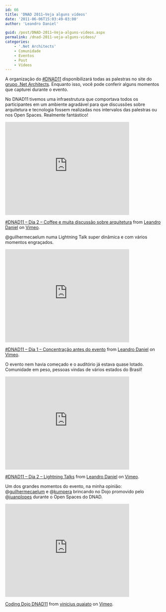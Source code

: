 ```yaml
---
id: 66
title: 'DNAD 2011–Veja alguns vídeos'
date: '2011-06-06T15:03:49-03:00'
author: 'Leandro Daniel'

guid: /post/DNAD-2011–Veja-alguns-videos.aspx
permalink: /dnad-2011-veja-alguns-videos/
categories:
    - '.Net Architects'
    - Comunidade
    - Eventos
    - Post
    - Vídeos
---
```


A organização do [\#DNAD11](http://dnad.dotnetarchitects.net/dnad/2011/) disponibilizará todas as palestras no site do [grupo .Net Architects](http://dotnetarchitects.net/). Enquanto isso, você pode conferir alguns momentos que capturei durante o evento.

No DNAD11 tivemos uma infraestrutura que comportava todos os participantes em um ambiente agradável para que discussões sobre arquitetura e tecnologia fossem realizadas nos intervalos das palestras ou nos Open Spaces. Realmente fantástico!

 <iframe frameborder="0" height="300" loading="lazy" src="http://player.vimeo.com/video/24725923?title=0&byline=0&portrait=0" width="400"></iframe>

[\#DNAD11 – Dia 2 – Coffee e muita discussão sobre arquitetura](http://vimeo.com/24725923) from [Leandro Daniel](http://vimeo.com/leandrodaniel) on [Vimeo](http://vimeo.com).

@guilhermecaelum numa Lightning Talk super dinâmica e com vários momentos engraçados.

 <iframe frameborder="0" height="300" loading="lazy" src="http://player.vimeo.com/video/24688615?title=0&byline=0&portrait=0" width="400"></iframe>

[\#DNAD11 – Dia 1 – Concentração antes do evento](http://vimeo.com/24688615) from [Leandro Daniel](http://vimeo.com/leandrodaniel) on [Vimeo](http://vimeo.com).

O evento nem havia começado e o auditório já estava quase lotado. Comunidade em peso, pessoas vindas de vários estados do Brasil!

 <iframe frameborder="0" height="300" loading="lazy" src="http://player.vimeo.com/video/24689133?title=0&byline=0&portrait=0" width="400"></iframe>

[\#DNAD11 – Dia 2 – Lightning Talks](http://vimeo.com/24689133) from [Leandro Daniel](http://vimeo.com/leandrodaniel) on [Vimeo](http://vimeo.com).

Um dos grandes momentos do evento, na minha opinião: @[guilhermecaelum](http://twitter.com/guilhermecaelum) e @[kumpera](http://twitter.com/kumpera) brincando no Dojo promovido pelo @[juanplopes](http://twitter.com/juanPlopes) durante o Open Spaces do DNAD.

 <iframe frameborder="0" height="300" loading="lazy" src="http://player.vimeo.com/video/24687319?title=0&byline=0&portrait=0" width="400"></iframe>

[Coding Dojo DNAD11](http://vimeo.com/24687319) from [vinicius quaiato](http://vimeo.com/user2557055) on [Vimeo](http://vimeo.com).